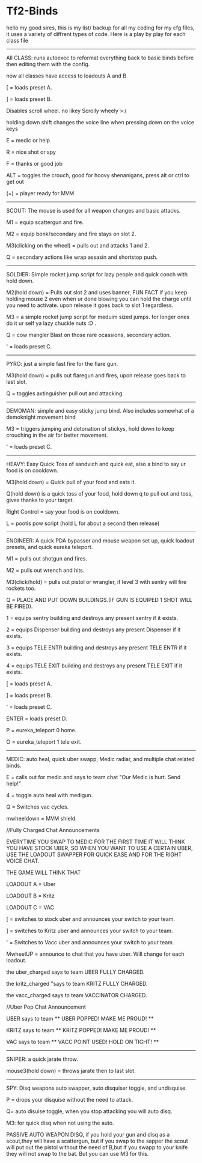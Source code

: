 # Tf2-Binds

hello my good sires, this is my list/ backup for all my coding for my cfg files, it uses a variety of diffrent types of code. Here is a play by play for each class file
______________________________
All CLASS: runs autoexec to reformat everything back to basic binds before then editing them with the config.

now all classes have access to loadouts A and B

[ = loads preset A.

] = loads preset B.

Disables scroll wheel. no likey Scrolly wheely >:(

holding down shift changes the voice line when pressing down on the voice keys

E = medic or help

R = nice shot or spy

F = thanks or good job

ALT = toggles the crouch, good for hoovy shenanigans, press alt or ctrl to get out

(=) = player ready for MVM
______________________________

SCOUT: The mouse is used for all weapon changes and basic attacks. 

M1 = equip scattergun and fire. 

M2 = equip bonk/secondary and fire stays on slot 2. 

M3(clicking on the wheel) = pulls out and attacks 1 and 2. 

Q = secondary actions like wrap assasin and shortstop push.

_____________________________

SOLDIER: Simple rocket jump script for lazy people and quick conch with hold down.

M2(hold down) = Pulls out slot 2 and uses banner, FUN FACT if you keep holding mouse 2 even when ur done blowing you can hold the charge until you need to activate. upon release it goes back to slot 1 regardless.

M3 = a simple rocket jump script for meduim sized jumps. for longer ones do it ur self ya lazy chuckle nuts :D .

Q = cow mangler Blast on those rare ocassions, secondary action.

' = loads preset C.
_____________________________
PYRO: just a simple fast fire for the flare gun.

M3(hold down) = pulls out flaregun and fires, upon release goes back to last slot.

Q = toggles axtinguisher pull out and attacking.
_____________________________

DEMOMAN: simple and easy sticky jump bind. Also includes somewhat of a demoknight movement bind

M3 = triggers jumping and detonation of stickys, hold down to keep crouching in the air for better movement.

' = loads preset C.
_____________________________

HEAVY: Easy Quick Toss of sandvich and quick eat, also a bind to say ur food is on cooldown.

M3(hold down) = Quick pull of your food and eats it.

Q(hold down) is a quick toss of your food, hold down q to pull out and toss, gives thanks to your target.

Right Control = say your food is on cooldown.

L = pootis pow script (hold L for about a second then release)
_____________________________

ENGINEER: A quick PDA bypasser and mouse weapon set up, quick loadout presets, and quick eureka teleport.

M1 = pulls out shotgun and fires.

M2 = pulls out wrench and hits.

M3(click/hold) = pulls out pistol or wrangler, if level 3 with sentry will fire rockets too.

Q = PLACE AND PUT DOWN BUILDINGS.(IF GUN IS EQUIPED 1 SHOT WILL BE FIRED).

1 = equips sentry building and destroys any present sentry if it exists.

2 = equips Dispenser building and destroys any present Dispenser if it exists.

3 = equips TELE ENTR building and destroys any present TELE ENTR if it exists.

4 = equips TELE EXIT building and destroys any present TELE EXIT if it exists.

[ = loads preset A.

] = loads preset B.

' = loads preset C.

ENTER = loads preset D.

P = eureka_teleport 0 home.

O = eureka_teleport 1 tele exit.
_____________________________

MEDIC: auto heal, quick uber swapp, Medic radiar, and multiple chat related binds.

E = calls out for medic and says to team chat "Our Medic is hurt. Send help!"

4 = toggle auto heal with medigun.

Q = Switches vac cycles.

mwheeldown = MVM shield.

//Fully Charged Chat Announcements

EVERYTIME YOU SWAP TO MEDIC FOR THE FIRST TIME IT WILL THINK YOU HAVE STOCK UBER, SO WHEN YOU WANT TO USE A CERTAIN UBER, USE THE LOADOUT SWAPPER FOR QUICK EASE AND FOR THE RIGHT VOICE CHAT. 

THE GAME WILL THINK THAT 

LOADOUT A = Uber

LOADOUT B = Kritz

LOADOUT C = VAC

[ = switches to stock uber and announces your switch to your team.

] = switches to Kritz uber and announces your switch to your team.

' = Switches to Vacc uber and announces your switch to your team.

MwheelUP = announce to chat that you have uber. Will change for each loadout.

the uber_charged says to team UBER FULLY CHARGED.

the kritz_charged "says to team KRITZ FULLY CHARGED.

the vacc_charged says to team  VACCINATOR CHARGED.

//Uber Pop Chat Announcement

UBER says to team ** UBER POPPED! MAKE ME PROUD! **

KRITZ says to team ** KRITZ POPPED! MAKE ME PROUD! **

VAC says to team ** VACC POINT USED! HOLD ON TIGHT! **
_____________________________
SNIPER: a quick jarate throw.

mouse3(hold down) = throws jarate then to last slot.
_____________________________
SPY: Disq weapons auto swapper, auto disquiser toggle, and undisquise.

P = drops your disquise without the need to attack.

Q= auto disuise toggle, when you stop attacking you will auto disq.

M3: for quick disq when not using the auto.

PASSIVE AUTO WEAPON DISQ, if you hold your gun and disq as a scout,they will have a scattergun, but if you swap to the sapper the scout will put out the pistol without the need of B,but if you swapp to your knife they will not swap to the bat. But you can use M3 for this.
